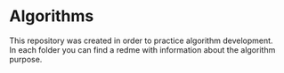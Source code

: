 # Algorithms
This repository was created in order to practice algorithm development.  
In each folder you can find a redme with information about the algorithm purpose.
